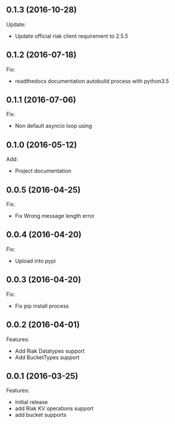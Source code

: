 ## 0.1.3 (2016-10-28)

Update:

  - Update official riak client requirement to 2.5.5

## 0.1.2 (2016-07-18)

Fix:

  - readthedocs documentation autobuild process with python3.5

## 0.1.1 (2016-07-06)

Fix:

  - Non default asyncio loop using

## 0.1.0 (2016-05-12)

Add:

  - Project documentation

## 0.0.5 (2016-04-25)

Fix:

  - Fix Wrong message length error

## 0.0.4 (2016-04-20)

Fix:

  - Upload into pypi

## 0.0.3 (2016-04-20)

Fix:

  - Fix pip install process

## 0.0.2 (2016-04-01)

Features:

  - Add Riak Datatypes support
  - Add BucketTypes support

## 0.0.1 (2016-03-25)

Features:

  - Initial release
  - add Riak KV operations support
  - add bucket supports
